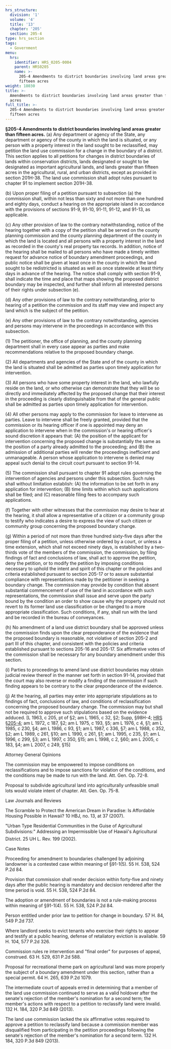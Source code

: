 ```yaml
---
hrs_structure:
  division: '1'
  volume: '4'
  title: '13'
  chapter: '205'
  section: 205-4
type: hrs_section
tags:
  - Government
menu:
  hrs:
    identifier: HRS_0205-0004
    parent: HRS0205
    name: >-
      205-4 Amendments to district boundaries involving land areas greater than
      fifteen acres
weight: 18030
title: >-
  Amendments to district boundaries involving land areas greater than fifteen
  acres
full_title: >-
  205-4 Amendments to district boundaries involving land areas greater than
  fifteen acres
---
```

**§205-4 Amendments to district boundaries involving land areas greater than fifteen acres.** (a) Any department or agency of the State, any department or agency of the county in which the land is situated, or any person with a property interest in the land sought to be reclassified, may petition the land use commission for a change in the boundary of a district. This section applies to all petitions for changes in district boundaries of lands within conservation districts, lands designated or sought to be designated as important agricultural lands, and lands greater than fifteen acres in the agricultural, rural, and urban districts, except as provided in section 201H-38\. The land use commission shall adopt rules pursuant to chapter 91 to implement section 201H-38.

(b) Upon proper filing of a petition pursuant to subsection (a) the commission shall, within not less than sixty and not more than one hundred and eighty days, conduct a hearing on the appropriate island in accordance with the provisions of sections 91-9, 91-10, 91-11, 91-12, and 91-13, as applicable.

(c) Any other provision of law to the contrary notwithstanding, notice of the hearing together with a copy of the petition shall be served on the county planning commission and the county planning department of the county in which the land is located and all persons with a property interest in the land as recorded in the county's real property tax records. In addition, notice of the hearing shall be mailed to all persons who have made a timely written request for advance notice of boundary amendment proceedings, and public notice shall be given at least once in the county in which the land sought to be redistricted is situated as well as once statewide at least thirty days in advance of the hearing. The notice shall comply with section 91-9, shall indicate the time and place that maps showing the proposed district boundary may be inspected, and further shall inform all interested persons of their rights under subsection (e).

(d) Any other provisions of law to the contrary notwithstanding, prior to hearing of a petition the commission and its staff may view and inspect any land which is the subject of the petition.

(e) Any other provisions of law to the contrary notwithstanding, agencies and persons may intervene in the proceedings in accordance with this subsection.

(1) The petitioner, the office of planning, and the county planning department shall in every case appear as parties and make recommendations relative to the proposed boundary change.

(2) All departments and agencies of the State and of the county in which the land is situated shall be admitted as parties upon timely application for intervention.

(3) All persons who have some property interest in the land, who lawfully reside on the land, or who otherwise can demonstrate that they will be so directly and immediately affected by the proposed change that their interest in the proceeding is clearly distinguishable from that of the general public shall be admitted as parties upon timely application for intervention.

(4) All other persons may apply to the commission for leave to intervene as parties. Leave to intervene shall be freely granted, provided that the commission or its hearing officer if one is appointed may deny an application to intervene when in the commission's or hearing officer's sound discretion it appears that: (A) the position of the applicant for intervention concerning the proposed change is substantially the same as the position of a party already admitted to the proceeding; and (B) the admission of additional parties will render the proceedings inefficient and unmanageable. A person whose application to intervene is denied may appeal such denial to the circuit court pursuant to section 91-14.

(5) The commission shall pursuant to chapter 91 adopt rules governing the intervention of agencies and persons under this subsection. Such rules shall without limitation establish: (A) the information to be set forth in any application for intervention; (B) time limits within which such applications shall be filed; and (C) reasonable filing fees to accompany such applications.

(f) Together with other witnesses that the commission may desire to hear at the hearing, it shall allow a representative of a citizen or a community group to testify who indicates a desire to express the view of such citizen or community group concerning the proposed boundary change.

(g) Within a period of not more than three hundred sixty-five days after the proper filing of a petition, unless otherwise ordered by a court, or unless a time extension, which shall not exceed ninety days, is established by a two-thirds vote of the members of the commission, the commission, by filing findings of fact and conclusions of law, shall act to approve the petition, deny the petition, or to modify the petition by imposing conditions necessary to uphold the intent and spirit of this chapter or the policies and criteria established pursuant to section 205-17 or to assure substantial compliance with representations made by the petitioner in seeking a boundary change. The commission may provide by condition that absent substantial commencement of use of the land in accordance with such representations, the commission shall issue and serve upon the party bound by the condition an order to show cause why the property should not revert to its former land use classification or be changed to a more appropriate classification. Such conditions, if any, shall run with the land and be recorded in the bureau of conveyances.

(h) No amendment of a land use district boundary shall be approved unless the commission finds upon the clear preponderance of the evidence that the proposed boundary is reasonable, not violative of section 205-2 and part III of this chapter, and consistent with the policies and criteria established pursuant to sections 205-16 and 205-17\. Six affirmative votes of the commission shall be necessary for any boundary amendment under this section.

(i) Parties to proceedings to amend land use district boundaries may obtain judicial review thereof in the manner set forth in section 91-14, provided that the court may also reverse or modify a finding of the commission if such finding appears to be contrary to the clear preponderance of the evidence.

(j) At the hearing, all parties may enter into appropriate stipulations as to findings of fact, conclusions of law, and conditions of reclassification concerning the proposed boundary change. The commission may but shall not be required to approve such stipulations based on the evidence adduced. [L 1963, c 205, pt of §2; am L 1965, c 32, §2; Supp, §98H-4; [HRS §205-4](/title-13/chapter-205/section-205-4/); am L 1972, c 187, §2; am L 1975, c 193, §5; am L 1976, c 4, §1; am L 1985, c 230, §4; am L 1986, c 93, §1; am L 1987, c 336, §7; am L 1988, c 352, §2; am L 1989, c 261, §10; am L 1990, c 261, §1; am L 1995, c 235, §1; am L 1996, c 299, §3; am L 1997, c 350, §15; am L 1998, c 2, §60; am L 2005, c 183, §4; am L 2007, c 249, §15]

Attorney General Opinions

The commission may be empowered to impose conditions on reclassifications and to impose sanctions for violation of the conditions, and the conditions may be made to run with the land. Att. Gen. Op. 72-8.

Proposal to subdivide agricultural land into agriculturally unfeasible small lots would violate intent of chapter. Att. Gen. Op. 75-8.

Law Journals and Reviews

The Scramble to Protect the American Dream in Paradise: Is Affordable Housing Possible in Hawaii? 10 HBJ, no. 13, at 37 (2007).

"Urban Type Residential Communities in the Guise of Agricultural Subdivisions:" Addressing an Impermissible Use of Hawaii's Agricultural District. 25 UH L. Rev. 199 (2002).

Case Notes

Proceeding for amendment to boundaries challenged by adjoining landowner is a contested case within meaning of §91-1(5). 55 H. 538, 524 P.2d 84.

Provision that commission shall render decision within forty-five and ninety days after the public hearing is mandatory and decision rendered after the time period is void. 55 H. 538, 524 P.2d 84.

The adoption or amendment of boundaries is not a rule-making process within meaning of §91-1(4). 55 H. 538, 524 P.2d 84.

Person entitled under prior law to petition for change in boundary. 57 H. 84, 549 P.2d 737.

Where landlord seeks to evict tenants who exercise their rights to appear and testify at a public hearing, defense of retaliatory eviction is available. 59 H. 104, 577 P.2d 326.

Commission rules re intervention and "final order" for purposes of appeal, construed. 63 H. 529, 631 P.2d 588.

Proposal for recreational theme park on agricultural land was more properly the subject of a boundary amendment under this section, rather than a special permit. 64 H. 265, 639 P.2d 1079.

The intermediate court of appeals erred in determining that a member of the land use commission continued to serve as a valid holdover after the senate's rejection of the member's nomination for a second term; the member's actions with respect to a petition to reclassify land were invalid. 132 H. 184, 320 P.3d 849 (2013).

The land use commission lacked the six affirmative votes required to approve a petition to reclassify land because a commission member was disqualified from participating in the petition proceedings following the senate's rejection of the member's nomination for a second term. 132 H. 184, 320 P.3d 849 (2013).